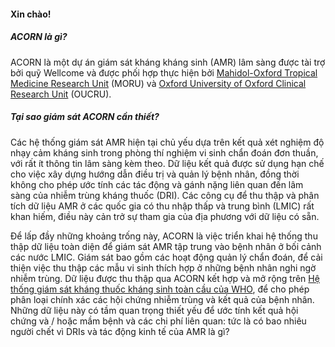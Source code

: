 #### Xin chào!

##### ACORN là gì?

ACORN là một dự án giám sát kháng kháng sinh (AMR) lâm sàng được tài trợ bởi quỹ Wellcome và được phối hợp thực hiện bởi <a href="https://www.tropmedres.ac" target="_blank">Mahidol-Oxford Tropical Medicine Research Unit</a> (MORU) và <a href="http://www.oucru.org/" target="_blank">Oxford University of Oxford Clinical Research Unit</a> (OUCRU).

##### Tại sao giám sát ACORN cần thiết?

Các hệ thống giám sát AMR hiện tại chủ yếu dựa trên kết quả xét nghiệm độ nhạy cảm kháng sinh trong phòng thí nghiệm vi sinh chẩn đoán đơn thuần, với rất ít thông tin lâm sàng kèm theo. Dữ liệu kết quả được sử dụng hạn chế cho việc xây dựng hướng dẫn điều trị và quản lý bệnh nhân, đồng thời không cho phép ước tính các tác động và gánh nặng liên quan đến lâm sàng của nhiễm trùng kháng thuốc (DRI). Các công cụ để thu thập và phân tích dữ liệu AMR ở các quốc gia có thu nhập thấp và trung bình (LMIC) rất khan hiếm, điều này cản trở sự tham gia của địa phương với dữ liệu có sẵn.

Để lấp đầy những khoảng trống này, ACORN là việc triển khai hệ thống thu thập dữ liệu toàn diện để giám sát AMR tập trung vào bệnh nhân ở bối cảnh các nước LMIC. Giám sát bao gồm các hoạt động quản lý chẩn đoán, để cải thiện việc thu thập các mẫu vi sinh thích hợp ở những bệnh nhân nghi ngờ nhiễm trùng. Dữ liệu được thu thập qua ACORN kết hợp và mở rộng trên <a href="https://www.who.int/initiatives/glass" target="_blank">Hệ thống giám sát kháng thuốc kháng sinh toàn cầu của WHO</a>, để cho phép phân loại chính xác các hội chứng nhiễm trùng và kết quả của bệnh nhân. Những dữ liệu này có tầm quan trọng thiết yếu để ước tính kết quả hội chứng và / hoặc mầm bệnh và các chi phí liên quan: tức là có bao nhiêu người chết vì DRIs và tác động kinh tế của AMR là gì?

